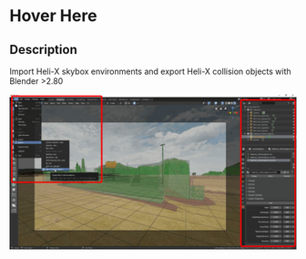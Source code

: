

# Hover Here

## Description

Import Heli-X skybox environments and export Heli-X collision objects with Blender >2.80

![Alt text](https://github.com/zulugithub/HoverHere/blob/master/HelperFiles/Blender/io_import_export_heli_x_skymap/io_import_export_heli_x_skymap.png?raw=true "Title")




